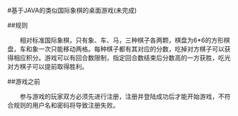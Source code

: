 #基于JAVA的类似国际象棋的桌面游戏(未完成)

##规则  
  
　　相对标准国际象棋，只有象、车、马，三种棋子各两颗，棋盘为6*6的方形棋盘，车和象一次只能移动两格。每种棋子都有其对应的分数，吃掉对方棋子可以获得相应积分。游戏可以有回合数限制，指定回合数结束后分数高的一方获胜，吃光对方棋子可以提前取得胜利。

##游戏之前

　　参与游戏的玩家双方必须先进行注册，注册并登陆成功后才能开始游戏，不符合规则的用户名和密码将导致注册失败。
